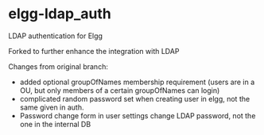# elgg-ldap_auth
LDAP authentication for Elgg

Forked to further enhance the integration with LDAP

Changes from original branch:
- added optional groupOfNames membership requirement (users are in a OU, but only members of a certain groupOfNames can login)
- complicated random password set when creating user in elgg, not the same given in auth.
- Password change form in user settings change LDAP password, not the one in the internal DB
